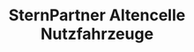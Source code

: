 ---
title: "SternPartner Altencelle Nutzfahrzeuge"
url: /celle/sternpartner-altencelle-nutzfahrzeuge/
shop: Autohaus
---